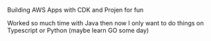 Building AWS Apps with CDK and Projen for fun

Worked so much time with Java then now I only want to do things on Typescript or Python (maybe learn GO some day)

<!--
![Marciocadev’s Stats](https://github-readme-stats.vercel.app/api?username=marciocadev&show_icons=true&theme=github_dark)

![marciocadev's Stats](https://github-readme-stats.vercel.app/api/top-langs/?username=marciocadev&theme=blue-green) 
-->

<!--
**marciocadev/marciocadev** is a ✨ _special_ ✨ repository because its `README.md` (this file) appears on your GitHub profile.

Here are some ideas to get you started:

### Hi there 👋

- 👋 Hi, I’m @marciocadev
- 👀 I’m interested in ...
- 🔭 I’m currently working on ...
- 🌱 I’m currently learning ...
- 👯 I’m looking to collaborate on ...
- 💞️ I’m looking to collaborate on ...
- 🤔 I’m looking for help with ...
- 💬 Ask me about ...
- 📫 How to reach me: ...
- 😄 Pronouns: ...
- ⚡ Fun fact: ...
- 👎 
- 💀
https://www.emojiall.com/pt

https://davidlozzi.com/2021/03/16/style-up-your-console-logs/
-->

